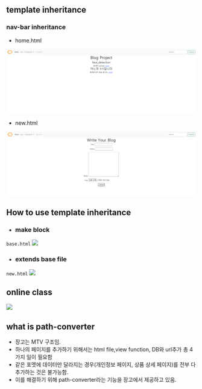 ## template inheritance
### nav-bar inheritance
* home.html
<img src='results/logo_main.png'/>   

* new.html
<img src='results/logo_write.png' />  

## How to use template inheritance
* ### make block
```base.html```
<img src='results/base_block.png'/>

* ### extends base file
```new.html```
<img src='results/block_usage.png'/>

## online class
<img src='results/listen_class.png'/>

## what is path-converter
* 장고는 MTV 구조임.
* 하나의 페이지를 추가하기 위해서는 html file,view function, DB와 url추가 총 4가지 일이 필요함
* 같은 포멧에 데이터만 달라지는 경우(개인정보 페이지, 상품 상세 페이지)를 전부 다 추가하는 것은 불가능함.
* 이를 해결하기 위해 path-converter라는 기능을 장고에서 제공하고 있음.
